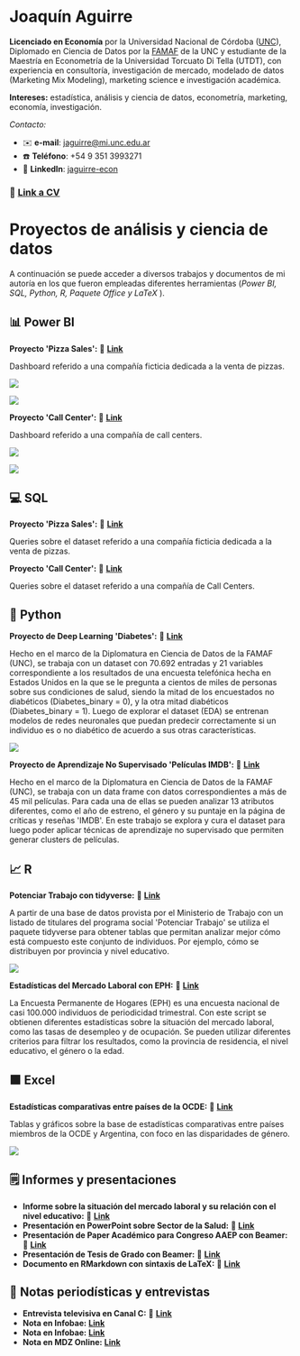 # Joaquín Aguirre

**Licenciado en Economía** por la Universidad Nacional de Córdoba ([UNC](https://github.com/jaguirre-econ/perfil/blob/main/T%C3%ADtulo1.jpg)), Diplomado en Ciencia de Datos por la [FAMAF](https://github.com/jaguirre-econ/perfil/blob/main/Certificado%20Diplodatos.pdf) de la UNC y estudiante de la Maestría en Econometría de la Universidad Torcuato Di Tella (UTDT), con experiencia en consultoría, investigación de mercado, modelado de datos (Marketing Mix Modeling), marketing science e investigación académica.

**Intereses:** estadística, análisis y ciencia de datos, econometría, marketing, economía, investigación.

*Contacto:*
- ✉️ **e-mail**: jaguirre@mi.unc.edu.ar
- ☎️ **Teléfono**: +54 9 351 3993271
- 🔗 **LinkedIn**: [jaguirre-econ](https://www.linkedin.com/in/jaguirre-econ/)

### 📄 [Link a CV](https://github.com/jaguirre-econ/perfil/blob/main/CV%20-%20Aguirre%2C%20Joaqu%C3%ADn.pdf)

# Proyectos de análisis y ciencia de datos

A continuación se puede acceder a diversos trabajos y documentos de mi autoría en los que fueron empleadas diferentes herramientas (*Power BI, SQL, Python, R, Paquete Office y LaTeX* ).

## 📊 Power BI 

**Proyecto 'Pizza Sales':** 🔗 [**Link**](https://github.com/jaguirre-econ/Proyectos-Ciencia-de-Datos/blob/main/Pizza%20Sales%20Report.pbix)

Dashboard referido a una compañía ficticia dedicada a la venta de pizzas. 

![](images/bi_report_1.png)

![](images/bi_report_2.png)

**Proyecto 'Call Center':** 🔗 [**Link**](https://github.com/jaguirre-econ/Proyectos-Ciencia-de-Datos/blob/main/Call%20Center%20Report.pbix)

Dashboard referido a una compañía de call centers. 

![](images/bi_report_3.png)

![](images/bi_report_4.png)


## 💻 SQL

**Proyecto 'Pizza Sales':** 🔗 [**Link**](https://popsql.com/queries/-No2jud0rfRSZx59qnY9/pizza-sales?access_token=acc344688452e7b505fcfa84a59185ef)

Queries sobre el dataset referido a una compañía ficticia dedicada a la venta de pizzas. 

**Proyecto 'Call Center':** 🔗 [**Link**](https://popsql.com/queries/-NobXtad2CbNQI9Jftxr/call-centers?access_token=8c44159acf10f3fcb899148b90a341ce)

Queries sobre el dataset referido a una compañía de Call Centers.

## 🐍 Python 

**Proyecto de Deep Learning 'Diabetes':** 🔗 [**Link**](https://github.com/jaguirre-econ/Proyectos-Ciencia-de-Datos/blob/main/Deep_Learning_Diabetes.ipynb)

Hecho en el marco de la Diplomatura en Ciencia de Datos de la FAMAF (UNC), se trabaja con un dataset con 70.692 entradas y 21 variables correspondiente a los resultados de una encuesta telefónica hecha en Estados Unidos en la que se le pregunta a cientos de miles de personas sobre sus condiciones de salud, siendo la mitad de los encuestados no diabéticos (Diabetes_binary = 0), y la otra mitad diabéticos (Diabetes_binary = 1). Luego de explorar el dataset (EDA) se entrenan modelos de redes neuronales que puedan predecir correctamente si un individuo es o no diabético de acuerdo a sus otras características. 

![](images/graph_deep_learning.png)


**Proyecto de Aprendizaje No Supervisado 'Películas IMDB':** 🔗 [**Link**](https://github.com/jaguirre-econ/Proyectos-Ciencia-de-Datos/blob/main/Non_Supervised_Movies.ipynb)

Hecho en el marco de la Diplomatura en Ciencia de Datos de la FAMAF (UNC), se trabaja con un data frame con datos correspondientes a más de 45 mil películas. Para cada una de ellas se pueden analizar 13 atributos diferentes, como el año de estreno, el género y su puntaje en la página de críticas y reseñas 'IMDB'. En este trabajo se explora y cura el dataset para luego poder aplicar técnicas de aprendizaje no supervisado que permiten generar clusters de películas.

## 📈 R

**Potenciar Trabajo con tidyverse:** 🔗 [**Link**](https://github.com/jaguirre-econ/Proyectos-Ciencia-de-Datos/blob/main/pot_trabajo.R)

A partir de una base de datos provista por el Ministerio de Trabajo con un listado de titulares del programa social 'Potenciar Trabajo' se utiliza el paquete tidyverse para obtener tablas que permitan analizar mejor cómo está compuesto este conjunto de individuos. Por ejemplo, cómo se distribuyen por provincia y nivel educativo.

![](images/pot_trabajo.png)

**Estadísticas del Mercado Laboral con EPH:** 🔗 [**Link**](https://github.com/jaguirre-econ/Proyectos-Ciencia-de-Datos/blob/main/merc_lab.R)

La Encuesta Permanente de Hogares (EPH) es una encuesta nacional de casi 100.000 individuos de periodicidad trimestral. Con este script se obtienen diferentes estadísticas sobre la situación del mercado laboral, como las tasas de desempleo y de ocupación. Se pueden utilizar diferentes criterios para filtrar los resultados, como la provincia de residencia, el nivel educativo, el género o la edad.

## 🟩 Excel

**Estadísticas comparativas entre países de la OCDE:** 🔗 [**Link**](https://github.com/jaguirre-econ/Proyectos-Ciencia-de-Datos/blob/main/Gr%C3%A1ficos%20OCDE.xlsx)

Tablas y gráficos sobre la base de estadísticas comparativas entre países miembros de la OCDE y Argentina, con foco en las disparidades de género.

![](images/graph_excel.png)

## 🗒️ Informes y presentaciones

- **Informe sobre la situación del mercado laboral y su relación con el nivel educativo:** 🔗 [**Link**](https://github.com/jaguirre-econ/Proyectos-Ciencia-de-Datos/blob/main/2023-07%20DR%20-%20Mercado%20Laboral%20y%20Educaci%C3%B3n%20Superior.pdf)
- **Presentación en PowerPoint sobre Sector de la Salud:** 🔗 [**Link**](https://github.com/jaguirre-econ/Proyectos-Ciencia-de-Datos/blob/main/IERAL%20-%20Salud%202021%20al%20I%2023.pdf)
- **Presentación de Paper Académico para Congreso AAEP con Beamer:** 🔗 [**Link**](https://github.com/jaguirre-econ/Proyectos-Ciencia-de-Datos/blob/main/AAEP_57_Slides_Rezk.pdf)
- **Presentación de Tesis de Grado con Beamer:** 🔗 [**Link**](https://github.com/jaguirre-econ/Proyectos-Ciencia-de-Datos/blob/main/Presentaci%C3%B3n_Trabajo_Final.pdf)
- **Documento en RMarkdown con sintaxis de LaTeX:** 🔗 [**Link**](https://github.com/jaguirre-econ/Proyectos-Ciencia-de-Datos/blob/main/Gu%C3%ADa%20de%20Ejercicios%20de%20Econometr%C3%ADa%20II%20en%20RMarkdown.pdf)

## 🎤 Notas periodísticas y entrevistas

- **Entrevista televisiva en Canal C:** 🔗 [**Link**](https://www.youtube.com/watch?v=jVsgBqtRw0Y)
- **Nota en Infobae:** [**Link**](https://www.infobae.com/economia/2023/07/24/los-trabajadores-en-negro-perdieron-41-puntos-de-poder-adquisitivo-en-los-ultimos-siete-anos/)
- **Nota en Infobae:** [**Link**](https://www.infobae.com/economia/2023/10/01/empleo-salarios-educacion-por-que-para-reducir-la-pobreza-la-clave-es-capacitar-mas-no-trabajar-menos/)
- **Nota en MDZ Online:** [**Link**](https://www.mdzol.com/dinero/2023/10/4/jornada-laboral-los-datos-de-una-discusion-fuera-de-tiempo-373258.html)



